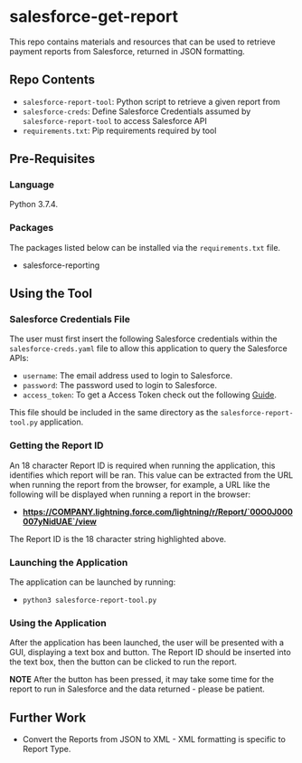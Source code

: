 # salesforce-get-report

This repo contains materials and resources that can be used to retrieve payment reports from Salesforce, returned in JSON formatting.

## Repo Contents

* `salesforce-report-tool`: Python script to retrieve a given report from
* `salesforce-creds`: Define Salesforce Credentials assumed by `salesforce-report-tool` to access Salesforce API
* `requirements.txt`: Pip requirements required by tool

## Pre-Requisites

### Language
Python 3.7.4.

### Packages
The packages listed below can be installed via the `requirements.txt` file.

* salesforce-reporting

## Using the Tool

### Salesforce Credentials File

The user must first insert the following Salesforce credentials within the `salesforce-creds.yaml` file to allow this application to query the Salesforce APIs:
* `username`: The email address used to login to Salesforce.
* `password`: The password used to login to Salesforce.
* `access_token`: To get a Access Token check out the following [Guide](https://onlinehelp.coveo.com/en/ces/7.0/administrator/getting_the_security_token_for_your_salesforce_account.htm).

This file should be included in the same directory as the `salesforce-report-tool.py` application.

### Getting the Report ID

An 18 character Report ID is required when running the application, this identifies which report will be ran. This value can be extracted from the URL when running the report from the browser, for example, a URL like the following will be displayed when running a report in the browser:

* **https://COMPANY.lightning.force.com/lightning/r/Report/`00O0J000007yNidUAE`/view**

The Report ID is the 18 character string highlighted above.

### Launching the Application

The application can be launched by running:
* `python3 salesforce-report-tool.py`

### Using the Application

After the application has been launched, the user will be presented with a GUI, displaying a text box and button. The Report ID should be inserted into the text box, then the button can be clicked to run the report.

**NOTE** After the button has been pressed, it may take some time for the report to run in Salesforce and the data returned - please be patient.

## Further Work

* Convert the Reports from JSON to XML - XML formatting is specific to Report Type.